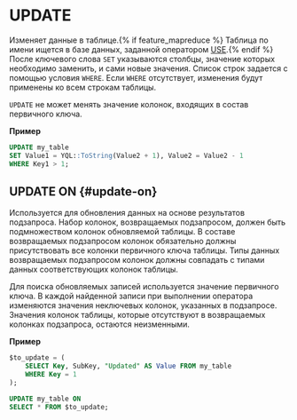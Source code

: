 # UPDATE

Изменяет данные в таблице.{% if feature_mapreduce %}  Таблица по имени ищется в базе данных, заданной оператором [USE](../use.md).{% endif %} После ключевого слова `SET` указываются столбцы, значение которых необходимо заменить, и сами новые значения. Список строк задается с помощью условия `WHERE`. Если `WHERE` отсутствует, изменения будут применены ко всем строкам таблицы.

`UPDATE` не может менять значение колонок, входящих в состав первичного ключа.

**Пример**

```sql
UPDATE my_table
SET Value1 = YQL::ToString(Value2 + 1), Value2 = Value2 - 1
WHERE Key1 > 1;
```

## UPDATE ON {#update-on}

Используется для обновления данных на основе результатов подзапроса. Набор колонок, возвращаемых подзапросом, должен быть подмножеством колонок обновляемой таблицы. В составе возвращаемых подзапросом колонок обязательно должны присутствовать все колонки первичного ключа таблицы. Типы данных возвращаемых подзапросом колонок должны совпадать с типами данных соответствующих колонок таблицы.

Для поиска обновляемых записей используется значение первичного ключа. В каждой найденной записи при выполнении оператора изменяются значения неключевых колонок, указанных в подзапросе. Значения колонок таблицы, которые отсутствуют в возвращаемых колонках подзапроса, остаются неизменными.

**Пример**

```sql
$to_update = (
    SELECT Key, SubKey, "Updated" AS Value FROM my_table
    WHERE Key = 1
);

UPDATE my_table ON
SELECT * FROM $to_update;
```
